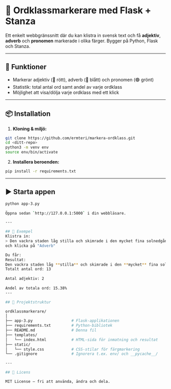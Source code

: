 # 🧠 Ordklassmarkerare med Flask + Stanza

Ett enkelt webbgränssnitt där du kan klistra in svensk text och få **adjektiv**, **adverb** och **pronomen** markerade i olika färger. Bygger på Python, Flask och Stanza.

---

## 🚀 Funktioner

- Markerar adjektiv (🔴 rött), adverb (🔵 blått) och pronomen (🟢 grönt)
- Statistik: total antal ord samt andel av varje ordklass
- Möjlighet att visa/dölja varje ordklass med ett klick

---

## 📦 Installation

1. **Kloning & miljö:**

```bash
git clone https://github.com/ermteri/markera-ordklass.git
cd <ditt-repo>
python3 -m venv env
source env/bin/activate
```

2. **Installera beroenden:**

```bash
pip install -r requirements.txt
```

---

## ▶️ Starta appen

```bash
python app-3.py
 
Öppna sedan `http://127.0.0.1:5000` i din webbläsare.

---

## 📝 Exempel
Klistra in:  
> Den vackra staden låg stilla och skimrade i den mycket fina solnedgången.  
och klicka på "Adverb"

Du får:  
Resultat:  
Den vackra staden låg **stilla** och skimrade i den **mycket** fina solnedgången.  
Totalt antal ord: 13  
  
Antal adjektiv: 2  
  
Andel av totala ord: 15.38%  
---

## 🧾 Projektstruktur

ordklassmarkerare/
│
├── app-3.py                 # Flask-applikationen
├── requirements.txt         # Python-bibliotek
├── README.md                # Denna fil  
├── templates/
│   └── index.html           # HTML-sida för inmatning och resultat  
├── static/
│   └── style.css            # CSS-stilar för färgmarkering
└── .gitignore               # Ignorera t.ex. env/ och __pycache__/

---

## 📖 Licens

MIT License – fri att använda, ändra och dela.
